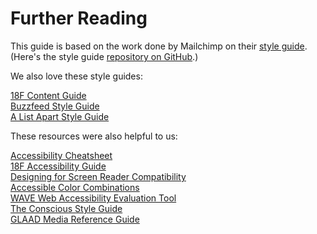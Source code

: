 # Further Reading

This guide is based on the work done by Mailchimp on their [style guide](https://styleguide.mailchimp.com/). (Here's the style guide [repository on GitHub](https://github.com/mailchimp/style-guide).)

We also love these style guides:

[18F Content Guide](https://pages.18f.gov/content-guide/)  
[Buzzfeed Style Guide](http://www.buzzfeed.com/emmyf/buzzfeed-style-guide)  
[A List Apart Style Guide](http://alistapart.com/about/style-guide)  

These resources were also helpful to us:

[Accessibility Cheatsheet](http://bitsofco.de/2015/the-accessibility-cheatsheet/)   
[18F Accessibility Guide](https://18f.github.io/accessibility/index.html)  
[Designing for Screen Reader Compatibility](http://webaim.org/techniques/screenreader/)  
[Accessible Color Combinations](http://colorsafe.co/)  
[WAVE Web Accessibility Evaluation Tool](http://wave.webaim.org/)  
[The Conscious Style Guide](http://consciousstyleguide.com/)  
[GLAAD Media Reference Guide](http://www.glaad.org/reference)  

